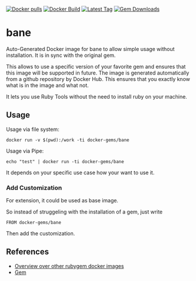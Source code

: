 [![Docker pulls](https://img.shields.io/docker/pulls/rubygem/bane.svg)](https://hub.docker.com/r/rubygem/bane/)
[![Docker Build](https://img.shields.io/docker/automated/rubygem/bane.svg)](https://hub.docker.com/r/rubygem/bane/)
[![Latest Tag](https://img.shields.io/github/tag/docker-rubygem/bane.svg)](https://hub.docker.com/r/rubygem/bane/)
[![Gem Downloads](https://img.shields.io/gem/dt/bane.svg)](https://rubygems.org/gems/bane/)
# bane

Auto-Generated Docker image for bane to allow simple usage without installation.
It is in sync with the original gem.

This allows to use a specific version of your favorite gem and ensures that this image will be supported in future.
The image is generated automatically from a github repository by Docker Hub.
This ensures that you exactly know what is in the image and what not.

It lets you use Ruby Tools without the need to install ruby on your machine.

## Usage

Usage via file system:

`docker run -v $(pwd):/work -ti docker-gems/bane`

Usage via Pipe:

`echo "test" | docker run -ti docker-gems/bane`

It depends on your specific use case how your want to use it.

### Add Customization

For extension, it could be used as base image.

So instead of struggeling with the installation of a gem, just write

`FROM docker-gems/bane`

Then add the customization.

## References

 - [Overview over other rubygem docker images](https://github.com/thinkbot/docker-rubygem)
 - [Gem](https://rubygems.org/gems/bane/)
